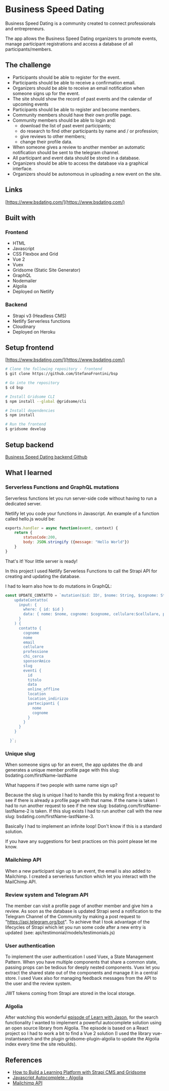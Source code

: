 # Business Speed Dating

Business Speed Dating is a community created to connect professionals and entrepreneurs.

The app allows the Business Speed Dating organizers to promote events, manage participant registrations and access a database of all participants/members.

## The challenge
- Participants should be able to register for the event.
- Participants should be able to receive a confirmation email.
- Organizers should be able to receive an email notification when someone signs up for the event.
- The site should show the record of past events and the calendar of upcoming events
- Participants should be able to register and become members.
- Community members should have their own profile page.
- Community members should be able to login and:
  - download the list of past event participants;
  -  do research to find other participants by name and / or profession;
  -  give reviews to other members;
  -  change their profile data.
- When someone gives a review to another member an automatic notification should be sent to the telegram channel.
- All participant and event data should be stored in a database.
- Organizers should be able to access the database via a graphical interface.
- Organizers should be autonomous in uploading a new event on the site.

## Links
[https://www.bsdating.com/](https://www.bsdating.com/)

## Built with
### Frontend
- HTML
- Javascript
- CSS Flexbox and Grid
- Vue 2
- Vuex
- Gridsome (Static Site Generator)
- GraphQL
- Nodemailer
- Algolia
- Deployed on Netlify

### Backend
- Strapi v3 (Headless CMS)
- Netlify Serverless functions
- Cloudinary
- Deployed on Heroku

## Setup frontend
[https://www.bsdating.com/](https://www.bsdating.com/)
```bash
# Clone the following repository - frontend
$ git clone https://github.com/StefanoFrontini/bsp

# Go into the repository
$ cd bsp

# Install Gridsome CLI
$ npm install --global @gridsome/cli

# Install dependencies
$ npm install

# Run the frontend
$ gridsome develop
```
## Setup backend
[Business Speed Dating backend Github](https://github.com/StefanoFrontini/bsd-backend)
## What I learned

### Serverless Functions and GraphQL mutations

Serverless functions let you run server-side code without having to run a dedicated server.

Netlify let you code your functions in Javascript. An example of a function called hello.js would be:

```Javascript
exports.handler = async function(event, context) {
    return {
        statusCode:200,
        body: JSON.stringify ({message: "Hello World"})
    }
}
```
That's it! Your little server is ready!

In this project I used Netlify Serverless Functions to call the Strapi API for creating and updating the database.

I had to learn also how to do mutations in GraphQL:

```Javascript
const UPDATE_CONTATTO = `mutation($id: ID!, $nome: String, $cognome: String, $cellulare: String, $professione: String, $chi_cerca: String, $sponsorAmico: String, $eventi: [ID]) {
    updateContatto(
      input: {
        where: { id: $id }
        data: { nome: $nome, cognome: $cognome, cellulare:$cellulare, professione:$professione, chi_cerca:$chi_cerca, sponsorAmico:$sponsorAmico, eventi: $eventi}
      }
    ) {
      contatto {
        cognome
        nome
        email
        cellulare
        professione
        chi_cerca
        sponsorAmico
        slug
        eventi {
          id
          titolo
          data
          online_offline
          location
          location_indirizzo
          partecipanti {
            nome
            cognome
          }
        }
      }
    }

  }`;
```
### Unique slug

When someone signs up for an event, the app updates the db and generates a unique member profile page with this slug: bsdating.com/firstName-lastName

What happens if two people with same name sign up?

Because the slug is unique I had to handle this by making first a request to see if there is already a profile page with that name. If the name is taken I had to run another request to see if the new slug: bsdating.com/firstName-lastName-2 is taken. If this slug exists I had to run another call with the new slug: bsdating.com/firstName-lastName-3.

Basically I had to implement an infinite loop! Don't know if this is a standard solution.

If you have any suggestions for best practices on this point please let me know.

### Mailchimp API
When a new participant sign up to an event, the email is also added to Mailchimp. I created a serverless function which let you interact with the MailChimp API.
### Review system and Telegram API
The member can visit a profile page of another member and give him a review. As soon as the database is updated Strapi send a notification to the Telegram Channel of the Community by making a post request to "https://api.telegram.org/bot". To achieve that I took advantage of the lifecycles of Strapi which let you run some code after a new entry is updated (see: api/testimonial/models/testimonials.js)

### User authentication
To implement the user authentication I used Vuex, a State Management Pattern. When you have multiple components that share a common state, passing props can be tedious for deeply nested components. Vuex let you extract the shared state out of the components and manage it in a central store. I used Vuex also for managing feedback messages from the API to the user and the review system.

JWT tokens coming from Strapi are stored in the local storage.
### Algolia
After watching this wonderful [episode of Learn with Jason](https://www.learnwithjason.dev/javascript-autocomplete), for the search functionality I wanted to implement a powerful autocomplete solution using an open source library from Algolia.
The episode is based on a React project so I had to work a bit to find a Vue 2 solution (I used the library vue-instantsearch and the plugin gridsome-plugin-algolia to update the Algolia index every time the site rebuilds).

## References
- [How to Build a Learning Platform with Strapi CMS and Gridsome](https://strapi.io/blog/how-to-build-a-learning-platform-with-strapi-cms-and-gridsome-1?utm_campaign=Strapi%20Monthly%20NL%20&utm_medium=email&_hsmi=130869349&_hsenc=p2ANqtz-9Rr3C9POPINoHuHaaJAEO_CFgp3OFJRmwshUt9unzquRqBn53YqWzEgdQO88uOPrErYd-PSExQ4gUFENHzhxgXFk0nYYgf4GiSNxVO_dNJjjVMpRc&utm_content=130869349&utm_source=hs_email)
- [Javascript Autocomplete - Algolia](https://www.learnwithjason.dev/javascript-autocomplete)
- [Mailchimp API](https://mailchimp.com/developer/marketing/guides/quick-start/)



